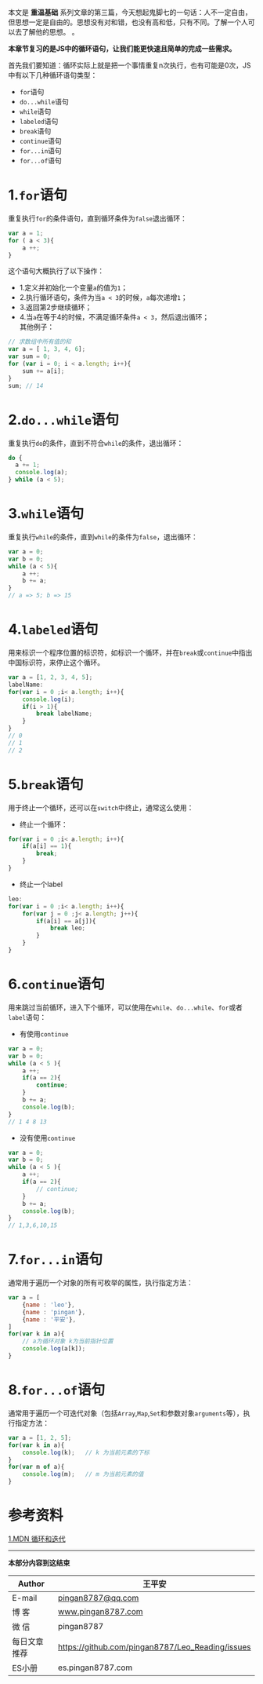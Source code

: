 本文是 **重温基础** 系列文章的第三篇，今天想起鬼脚七的一句话：人不一定自由，但思想一定是自由的。思想没有对和错，也没有高和低，只有不同。了解一个人可以去了解他的思想。
。   

**本章节复习的是JS中的循环语句，让我们能更快速且简单的完成一些需求。**    

首先我们要知道：循环实际上就是把一个事情重复n次执行，也有可能是0次，JS中有以下几种循环语句类型：  
* `for`语句
* `do...while`语句
* `while`语句
* `labeled`语句
* `break`语句
* `continue`语句
* `for...in`语句
* `for...of`语句

# 1.`for`语句  
重复执行`for`的条件语句，直到循环条件为`false`退出循环：   
```js
var a = 1;
for ( a < 3){
    a ++;
}
```
这个语句大概执行了以下操作：   
* 1.定义并初始化一个变量`a`的值为`1`；  
* 2.执行循环语句，条件为当`a < 3`的时候，`a`每次递增`1`； 
* 3.返回第2步继续循环；   
* 4.当`a`在等于4的时候，不满足循环条件`a < 3`，然后退出循环；  
其他例子：  
```js
// 求数组中所有值的和
var a = [ 1, 3, 4, 6];
var sum = 0;
for (var i = 0; i < a.length; i++){
    sum += a[i];
}
sum; // 14
```

# 2.`do...while`语句
重复执行`do`的条件，直到不符合`while`的条件，退出循环：   
```js
do {
  a += 1;
  console.log(a);
} while (a < 5);
```

# 3.`while`语句
重复执行`while`的条件，直到`while`的条件为`false`，退出循环：   
```js
var a = 0;
var b = 0;
while (a < 5){
    a ++;
    b += a;
}
// a => 5; b => 15
```

# 4.`labeled`语句
用来标识一个程序位置的标识符，如标识一个循环，并在`break`或`continue`中指出中国标识符，来停止这个循环。   
```js
var a = [1, 2, 3, 4, 5];
labelName:
for(var i = 0 ;i< a.length; i++){
    console.log(i);
    if(i > 1){
        break labelName;
    }
}
// 0
// 1
// 2
```

# 5.`break`语句
用于终止一个循环，还可以在`switch`中终止，通常这么使用：  
* 终止一个循环：   
```js
for(var i = 0 ;i< a.length; i++){
    if(a[i] == 1){
        break;
    }
}
```
* 终止一个label
```js
leo:
for(var i = 0 ;i< a.length; i++){
    for(var j = 0 ;j< a.length; j++){
        if(a[i] == a[j]){
            break leo;
        }
    }
}
```

# 6.`continue`语句
用来跳过当前循环，进入下个循环，可以使用在`while`、`do...while`、`for`或者`label`语句：  
* 有使用`continue`    
```js
var a = 0;
var b = 0;
while (a < 5 ){
    a ++;
    if(a == 2){
        continue;
    }
    b += a;
    console.log(b);
}
// 1 4 8 13
```
* 没有使用`continue`   
```js
var a = 0;
var b = 0;
while (a < 5 ){
    a ++;
    if(a == 2){
        // continue;
    }
    b += a;
    console.log(b);
}
// 1,3,6,10,15
```

# 7.`for...in`语句
通常用于遍历一个对象的所有可枚举的属性，执行指定方法：  
```js
var a = [
    {name : 'leo'},
    {name : 'pingan'},
    {name : '平安'},
]
for(var k in a){
    // a为循环对象 k为当前指针位置
    console.log(a[k]);
}
```

# 8.`for...of`语句
通常用于遍历一个可迭代对象（包括`Array`,`Map`,`Set`和参数对象`arguments`等），执行指定方法：  
```js
var a = [1, 2, 5];
for(var k in a){
    console.log(k);   // k 为当前元素的下标
}
for(var m of a){
    console.log(m);   // m 为当前元素的值
}
```



# 参考资料
[1.MDN 循环和迭代](https://developer.mozilla.org/zh-CN/docs/Web/JavaScript/Guide/Loops_and_iteration)

---
**本部分内容到这结束**

|Author|王平安|
|---|---|
|E-mail|pingan8787@qq.com|
|博  客|www.pingan8787.com|
|微  信|pingan8787|
|每日文章推荐|https://github.com/pingan8787/Leo_Reading/issues|
|ES小册|es.pingan8787.com|